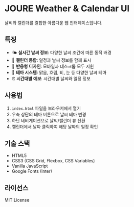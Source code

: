 # JOURE Weather & Calendar UI

날씨와 캘린더를 결합한 아름다운 웹 인터페이스입니다.

## 특징

- 🌤️ **실시간 날씨 정보**: 다양한 날씨 조건에 따른 동적 배경
- 📅 **캘린더 통합**: 일정과 날씨 정보를 함께 표시
- 🎨 **반응형 디자인**: 모바일과 데스크톱 모두 지원
- 🌈 **테마 시스템**: 맑음, 흐림, 비, 눈 등 다양한 날씨 테마
- ⏰ **시간대별 예보**: 시간대별 날씨와 일정 정보

## 사용법

1. `index.html` 파일을 브라우저에서 열기
2. 우측 상단의 테마 버튼으로 날씨 테마 변경
3. 하단 네비게이션으로 날씨/캘린더 뷰 전환
4. 캘린더에서 날짜 클릭하여 해당 날짜의 일정 확인

## 기술 스택

- HTML5
- CSS3 (CSS Grid, Flexbox, CSS Variables)
- Vanilla JavaScript
- Google Fonts (Inter)

## 라이선스

MIT License

